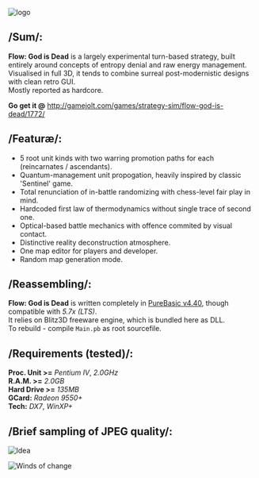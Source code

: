 ![logo](https://m.gjcdn.net/game-thumbnail/300/1772-hjhdaawe.jpg)

## /Sum/:
**Flow: God is Dead** is a largely experimental turn-based strategy, built entirely around concepts of entropy denial and raw energy management. Visualised in full 3D, it tends to combine surreal post-modernistic designs with clean retro GUI.  
Mostly reported as hardcore.

**Go get it @** http://gamejolt.com/games/strategy-sim/flow-god-is-dead/1772/

## /Featuræ/:
-	5 root unit kinds with two warring promotion paths for each (reincarnates / ascendants).
-	Quantum-management unit propogation, heavily inspired by classic 'Sentinel' game.
-	Total renunciation of in-battle randomizing with chess-level fair play in mind.
-	Hardcoded first law of thermodynamics without single trace of second one.
-	Optical-based battle mechanics with offence commited by visual contact.
-	Distinctive reality deconstruction atmosphere.
-	One map editor for players and developer.
-	Random map generation mode.

## /Reassembling/:
**Flow: God is Dead** is written completely in [PureBasic v4.40](http://purebasic.com), though compatible with *5.7x (LTS)*.  
It relies on Blitz3D freeware engine, which is bundled here as DLL.  
To rebuild - compile `Main.pb` as root sourcefile.  

## /Requirements (tested)/:
**Proc. Unit >=** *Pentium IV*, *2.0GHz*  
**R.A.M. >=** *2.0GB*  
**Hard Drive >=** *135MB*  
**GCard:** *Radeon 9550+*  
**Tech:** *DX7*, *WinXP+*

## /Brief sampling of JPEG quality/:
![Idea](https://m.gjcdn.net/screenshot-thumbnail/600x2000/10983.jpg)

![Winds of change](https://m.gjcdn.net/screenshot-thumbnail/600x2000/10981.jpg)
